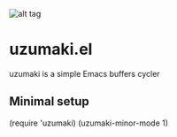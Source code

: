 ![alt tag](https://raw.github.com/uzumaki/master/uzumaki.png)

uzumaki.el
=====

uzumaki is a simple Emacs buffers cycler


Minimal setup
-----

(require 'uzumaki)
(uzumaki-minor-mode 1)
